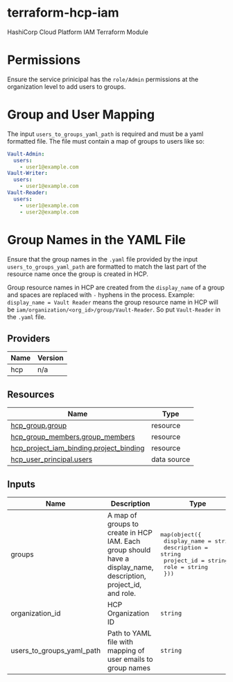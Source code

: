 # terraform-hcp-iam

HashiCorp Cloud Platform IAM Terraform Module

# Permissions

Ensure the service prinicipal has the `role/Admin` permissions at the organization level to add users to groups.

# Group and User Mapping

The input `users_to_groups_yaml_path` is required and must be a yaml formatted file. The file must contain a map of groups to users like so:

```yaml
Vault-Admin:
  users:
    - user1@example.com
Vault-Writer:
  users:
    - user1@example.com
Vault-Reader:
  users:
    - user1@example.com
    - user2@example.com
```

# Group Names in the YAML File

Ensure that the group names in the `.yaml` file provided by the input `users_to_groups_yaml_path` are formatted to match the last part of the resource name once the group is created in HCP.

Group resource names in HCP are created from the `display_name` of a group and spaces are replaced with `-` hyphens in the process. Example: `display_name = Vault Reader` means the group resource name in HCP will be `iam/organization/<org_id>/group/Vault-Reader`. So put `Vault-Reader` in the `.yaml` file.

## Providers

| Name | Version |
|------|---------|
| hcp | n/a |

## Resources

| Name | Type |
|------|------|
| [hcp_group.group](https://registry.terraform.io/providers/hashicorp/hcp/latest/docs/resources/group) | resource |
| [hcp_group_members.group_members](https://registry.terraform.io/providers/hashicorp/hcp/latest/docs/resources/group_members) | resource |
| [hcp_project_iam_binding.project_binding](https://registry.terraform.io/providers/hashicorp/hcp/latest/docs/resources/project_iam_binding) | resource |
| [hcp_user_principal.users](https://registry.terraform.io/providers/hashicorp/hcp/latest/docs/data-sources/user_principal) | data source |

## Inputs

| Name | Description | Type | Default | Required |
|------|-------------|------|---------|:--------:|
| groups | A map of groups to create in HCP IAM. Each group should have a display\_name, description, project\_id, and role. | <pre>map(object({<br>    display_name = string<br>    description  = string<br>    project_id   = string<br>    role         = string<br>  }))</pre> | n/a | yes |
| organization\_id | HCP Organization ID | `string` | n/a | yes |
| users\_to\_groups\_yaml\_path | Path to YAML file with mapping of user emails to group names | `string` | n/a | yes |

